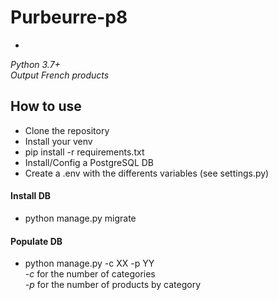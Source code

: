 # Purbeurre-p8
-
*Python 3.7+*  
*Output French products*

## How to use
- Clone the repository
- Install your venv
- pip install -r requirements.txt
- Install/Config a PostgreSQL DB
- Create a .env with the differents variables (see settings.py)
#### Install DB
- python manage.py migrate
#### Populate DB
- python manage.py -c XX -p YY  
*-c* for the number of categories  
*-p* for the number of products by category


